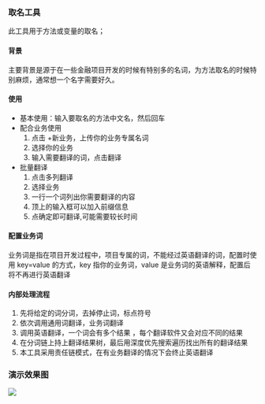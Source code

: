 ### 取名工具

此工具用于方法或变量的取名；

#### 背景

主要背景是源于在一些金融项目开发的时候有特别多的名词，为方法取名的时候特别麻烦，通常想一个名字需要好久。

#### 使用

* 基本使用：输入要取名的方法中文名，然后回车
* 配合业务使用
  1. 点击 +新业务，上传你的业务专属名词
  2. 选择你的业务
  3. 输入需要翻译的词，点击翻译
* 批量翻译
  1. 点击多列翻译
  2. 选择业务
  3. 一行一个词列出你需要翻译的内容
  4. 顶上的输入框可以加入前缀信息
  5. 点确定即可翻译,可能需要较长时间

#### 配置业务词 

业务词是指在项目开发过程中，项目专属的词，不能经过英语翻译的词，配置时使用 key=value 的方式，key 指你的业务词，value 是业务词的英语解释，配置后将不再进行英语翻译

#### 内部处理流程

1. 先将给定的词分词，去掉停止词，标点符号
2. 依次调用通用词翻译，业务词翻译
3. 调用英语翻译，一个词会有多个结果 ，每个翻译软件又会对应不同的结果 
4. 在分词链上持上翻译结果树，最后用深度优先搜索遍历找出所有的翻译结果
5. 本工具采用责任链模式，在有业务翻译的情况下会终止英语翻译

###  演示效果图

![](http://pic.yupoo.com/sanri1993/88f43ab6/2123fee8.png)

